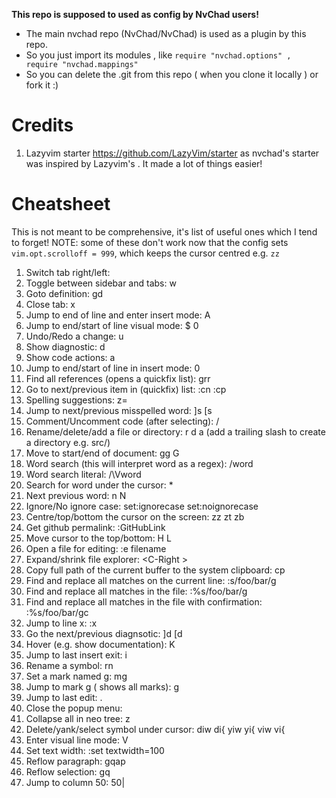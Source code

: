 **This repo is supposed to used as config by NvChad users!**

- The main nvchad repo (NvChad/NvChad) is used as a plugin by this repo.
- So you just import its modules , like `require "nvchad.options" , require "nvchad.mappings"`
- So you can delete the .git from this repo ( when you clone it locally ) or fork it :)

# Credits

1) Lazyvim starter https://github.com/LazyVim/starter as nvchad's starter was inspired by Lazyvim's . It made a lot of things easier!

# Cheatsheet

This is not meant to be comprehensive, it's list of useful ones which I tend to forget!
NOTE: some of these don't work now that the config sets `vim.opt.scrolloff = 999`, which keeps the cursor centred e.g. `zz`

1. Switch tab right/left: <Tab> <S-Tab>
2. Toggle between sidebar and tabs: <C-w>w
3. Goto definition: gd
4. Close tab: <leader> x
5. Jump to end of line and enter insert mode: A
6. Jump to end/start of line visual mode: $ 0
7. Undo/Redo a change: u <C-r>
8. Show diagnostic: <leader> d
9. Show code actions: <leader> a
10. Jump to end/start of line in insert mode: <C-e> <C-o>0
11. Find all references (opens a quickfix list): grr
12. Go to next/previous item in (quickfix) list: :cn :cp
13. Spelling suggestions: z=
14. Jump to next/previous misspelled word: ]s [s
15. Comment/Uncomment code (after selecting): <leader>/
16. Rename/delete/add a file or directory: r d a (add a trailing slash to create a directory e.g. src/)
17. Move to start/end of document: gg G
18. Word search (this will interpret word as a regex): /word
19. Word search literal: /\Vword 
20. Search for word under the cursor: *
21. Next previous word: n N
22. Ignore/No ignore case: set:ignorecase set:noignorecase
23. Centre/top/bottom the cursor on the screen: zz zt zb
24. Get github permalink: :GitHubLink
25. Move cursor to the top/bottom: H L
26. Open a file for editing: :e filename
27. Expand/shrink file explorer: <C-Right <C-Left>> 
28. Copy full path of the current buffer to the system clipboard: <leader> cp
29. Find and replace all matches on the current line: :s/foo/bar/g
30. Find and replace all matches in the file: :%s/foo/bar/g
31. Find and replace all matches in the file with confirmation: :%s/foo/bar/gc
32. Jump to line x: :x
33. Go the next/previous diagnsotic: ]d [d
34. Hover (e.g. show documentation): K 
35. Jump to last insert exit: <leader> i
36. Rename a symbol: <leader> rn
37. Set a mark named g: mg
38. Jump to mark g (<backtick> shows all marks): <backtick>g
39. Jump to last edit: <backtick>.
40. Close the popup menu: <C-e>
41. Collapse all in neo tree: z
42. Delete/yank/select symbol under cursor: diw di{ yiw yi{ viw vi{
43. Enter visual line mode: V 
44. Set text width: :set textwidth=100
45. Reflow paragraph: gqap
46. Reflow selection: gq
47. Jump to column 50: 50|
